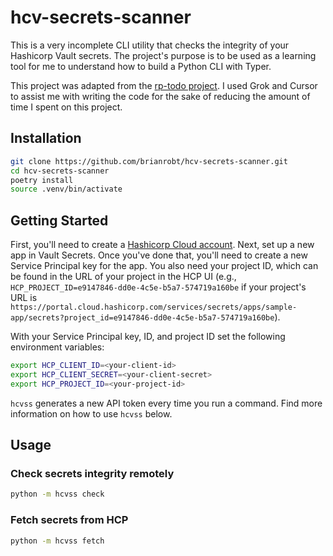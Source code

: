 # hcv-secrets-scanner

This is a very incomplete CLI utility that checks the integrity of your Hashicorp Vault secrets.
The project's purpose is to be used as a learning tool for me to understand how to build a Python CLI with Typer.

This project was adapted from the [rp-todo
project](https://github.com/realpython/materials/tree/master/typer-cli-python/source_code_step_7).
I used Grok and Cursor to assist me with writing the code for the sake of reducing the amount of
time I spent on this project.

## Installation

```bash
git clone https://github.com/brianrobt/hcv-secrets-scanner.git
cd hcv-secrets-scanner
poetry install
source .venv/bin/activate
```

## Getting Started

First, you'll need to create a [Hashicorp Cloud
account](https://portal.cloud.hashicorp.com/sign-up?product_intent=vault). Next, set up a new app
in Vault Secrets. Once you've done that, you'll need to create a new Service Principal key for the
app. You also need your project ID, which can be found in the URL of your project in the HCP UI
(e.g., `HCP_PROJECT_ID=e9147846-dd0e-4c5e-b5a7-574719a160be` if your project's URL is `https://portal.cloud.hashicorp.com/services/secrets/apps/sample-app/secrets?project_id=e9147846-dd0e-4c5e-b5a7-574719a160be`).

With your Service Principal key, ID, and project ID set the following environment variables:

```bash
export HCP_CLIENT_ID=<your-client-id>
export HCP_CLIENT_SECRET=<your-client-secret>
export HCP_PROJECT_ID=<your-project-id>
```

`hcvss` generates a new API token every time you run a command. Find more information on how to
use `hcvss` below.

## Usage

### Check secrets integrity remotely

```bash
python -m hcvss check
```

### Fetch secrets from HCP

```bash
python -m hcvss fetch

```
